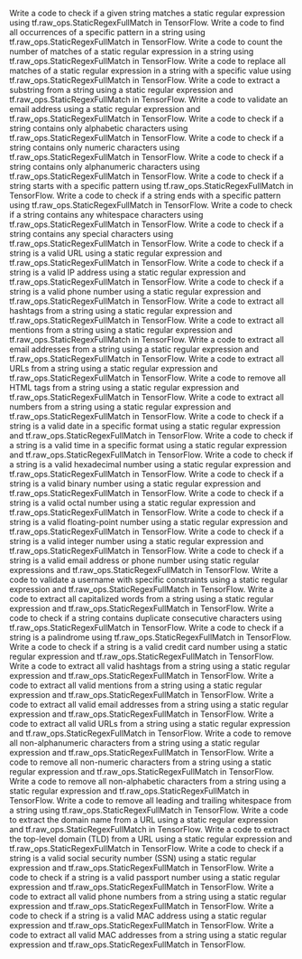
Write a code to check if a given string matches a static regular expression using tf.raw_ops.StaticRegexFullMatch in TensorFlow.
Write a code to find all occurrences of a specific pattern in a string using tf.raw_ops.StaticRegexFullMatch in TensorFlow.
Write a code to count the number of matches of a static regular expression in a string using tf.raw_ops.StaticRegexFullMatch in TensorFlow.
Write a code to replace all matches of a static regular expression in a string with a specific value using tf.raw_ops.StaticRegexFullMatch in TensorFlow.
Write a code to extract a substring from a string using a static regular expression and tf.raw_ops.StaticRegexFullMatch in TensorFlow.
Write a code to validate an email address using a static regular expression and tf.raw_ops.StaticRegexFullMatch in TensorFlow.
Write a code to check if a string contains only alphabetic characters using tf.raw_ops.StaticRegexFullMatch in TensorFlow.
Write a code to check if a string contains only numeric characters using tf.raw_ops.StaticRegexFullMatch in TensorFlow.
Write a code to check if a string contains only alphanumeric characters using tf.raw_ops.StaticRegexFullMatch in TensorFlow.
Write a code to check if a string starts with a specific pattern using tf.raw_ops.StaticRegexFullMatch in TensorFlow.
Write a code to check if a string ends with a specific pattern using tf.raw_ops.StaticRegexFullMatch in TensorFlow.
Write a code to check if a string contains any whitespace characters using tf.raw_ops.StaticRegexFullMatch in TensorFlow.
Write a code to check if a string contains any special characters using tf.raw_ops.StaticRegexFullMatch in TensorFlow.
Write a code to check if a string is a valid URL using a static regular expression and tf.raw_ops.StaticRegexFullMatch in TensorFlow.
Write a code to check if a string is a valid IP address using a static regular expression and tf.raw_ops.StaticRegexFullMatch in TensorFlow.
Write a code to check if a string is a valid phone number using a static regular expression and tf.raw_ops.StaticRegexFullMatch in TensorFlow.
Write a code to extract all hashtags from a string using a static regular expression and tf.raw_ops.StaticRegexFullMatch in TensorFlow.
Write a code to extract all mentions from a string using a static regular expression and tf.raw_ops.StaticRegexFullMatch in TensorFlow.
Write a code to extract all email addresses from a string using a static regular expression and tf.raw_ops.StaticRegexFullMatch in TensorFlow.
Write a code to extract all URLs from a string using a static regular expression and tf.raw_ops.StaticRegexFullMatch in TensorFlow.
Write a code to remove all HTML tags from a string using a static regular expression and tf.raw_ops.StaticRegexFullMatch in TensorFlow.
Write a code to extract all numbers from a string using a static regular expression and tf.raw_ops.StaticRegexFullMatch in TensorFlow.
Write a code to check if a string is a valid date in a specific format using a static regular expression and tf.raw_ops.StaticRegexFullMatch in TensorFlow.
Write a code to check if a string is a valid time in a specific format using a static regular expression and tf.raw_ops.StaticRegexFullMatch in TensorFlow.
Write a code to check if a string is a valid hexadecimal number using a static regular expression and tf.raw_ops.StaticRegexFullMatch in TensorFlow.
Write a code to check if a string is a valid binary number using a static regular expression and tf.raw_ops.StaticRegexFullMatch in TensorFlow.
Write a code to check if a string is a valid octal number using a static regular expression and tf.raw_ops.StaticRegexFullMatch in TensorFlow.
Write a code to check if a string is a valid floating-point number using a static regular expression and tf.raw_ops.StaticRegexFullMatch in TensorFlow.
Write a code to check if a string is a valid integer number using a static regular expression and tf.raw_ops.StaticRegexFullMatch in TensorFlow.
Write a code to check if a string is a valid email address or phone number using static regular expressions and tf.raw_ops.StaticRegexFullMatch in TensorFlow.
Write a code to validate a username with specific constraints using a static regular expression and tf.raw_ops.StaticRegexFullMatch in TensorFlow.
Write a code to extract all capitalized words from a string using a static regular expression and tf.raw_ops.StaticRegexFullMatch in TensorFlow.
Write a code to check if a string contains duplicate consecutive characters using tf.raw_ops.StaticRegexFullMatch in TensorFlow.
Write a code to check if a string is a palindrome using tf.raw_ops.StaticRegexFullMatch in TensorFlow.
Write a code to check if a string is a valid credit card number using a static regular expression and tf.raw_ops.StaticRegexFullMatch in TensorFlow.
Write a code to extract all valid hashtags from a string using a static regular expression and tf.raw_ops.StaticRegexFullMatch in TensorFlow.
Write a code to extract all valid mentions from a string using a static regular expression and tf.raw_ops.StaticRegexFullMatch in TensorFlow.
Write a code to extract all valid email addresses from a string using a static regular expression and tf.raw_ops.StaticRegexFullMatch in TensorFlow.
Write a code to extract all valid URLs from a string using a static regular expression and tf.raw_ops.StaticRegexFullMatch in TensorFlow.
Write a code to remove all non-alphanumeric characters from a string using a static regular expression and tf.raw_ops.StaticRegexFullMatch in TensorFlow.
Write a code to remove all non-numeric characters from a string using a static regular expression and tf.raw_ops.StaticRegexFullMatch in TensorFlow.
Write a code to remove all non-alphabetic characters from a string using a static regular expression and tf.raw_ops.StaticRegexFullMatch in TensorFlow.
Write a code to remove all leading and trailing whitespace from a string using tf.raw_ops.StaticRegexFullMatch in TensorFlow.
Write a code to extract the domain name from a URL using a static regular expression and tf.raw_ops.StaticRegexFullMatch in TensorFlow.
Write a code to extract the top-level domain (TLD) from a URL using a static regular expression and tf.raw_ops.StaticRegexFullMatch in TensorFlow.
Write a code to check if a string is a valid social security number (SSN) using a static regular expression and tf.raw_ops.StaticRegexFullMatch in TensorFlow.
Write a code to check if a string is a valid passport number using a static regular expression and tf.raw_ops.StaticRegexFullMatch in TensorFlow.
Write a code to extract all valid phone numbers from a string using a static regular expression and tf.raw_ops.StaticRegexFullMatch in TensorFlow.
Write a code to check if a string is a valid MAC address using a static regular expression and tf.raw_ops.StaticRegexFullMatch in TensorFlow.
Write a code to extract all valid MAC addresses from a string using a static regular expression and tf.raw_ops.StaticRegexFullMatch in TensorFlow.